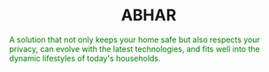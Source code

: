 <h1><center>ABHAR</center></h1>
<div style="color:green">
A solution that not only keeps your home safe but also respects your privacy, can evolve with the latest technologies, and fits well into the dynamic lifestyles of today's households.
</div>


